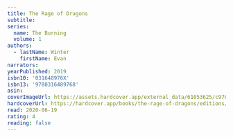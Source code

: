 ```yaml
---
title: The Rage of Dragons
subtitle:
series:
  name: The Burning
  volume: 1
authors:
  - lastName: Winter
    firstName: Evan
narrators:
yearPublished: 2019
isbn10: '031648976X'
isbn13: '9780316489768'
asin:
coverImageUrl: https://assets.hardcover.app/external_data/61053625/c97600c0614cdf8806ae48b508552384b600d297.jpeg
hardcoverUrl: https://hardcover.app/books/the-rage-of-dragons/editions/31484659
read: 2020-06-19
rating: 4
reading: false
---
```


